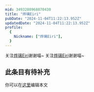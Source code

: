 ```yaml
---
mid: 3493280968870430
title: "烨璃Eiri"
pubDate: "2024-11-04T11:22:13.952Z"
updatedDate: "2024-11-04T11:22:13.952Z"
profile:
  {
    Nickname: ["烨璃Eiri"],
  }
---
```


关注[烨璃Eiri](https://space.bilibili.com/3493280968870430)谢谢喵~ 关注[烨璃Eiri](https://space.bilibili.com/3493280968870430)谢谢喵~

## 此条目有待补充
你可以在[这里](https://github.com/Yuhanawa/VTuber.ICU-Content/edit/master/v/烨璃Eiri/index.md)编辑本文
